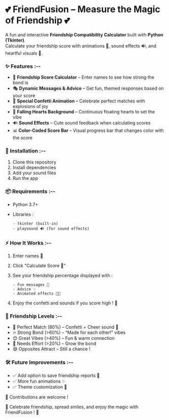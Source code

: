 # 💕 FriendFusion – Measure the Magic of Friendship 💕  

A fun and interactive **Friendship Compatibility Calculator** built with **Python (Tkinter)**.  
Calculate your friendship score with animations 🎉, sound effects 🔊, and heartful visuals 💖.  

### ✨ Features :--  

- 🔗 **Friendship Score Calculator** – Enter names to see how strong the bond is  
- 🎭 **Dynamic Messages & Advice** – Get fun, themed responses based on your score  
- 🎉 **Special Confetti Animation** – Celebrate perfect matches with explosions of joy  
- 💖 **Falling Hearts Background** – Continuous floating hearts to set the vibe  
- 🔊 **Sound Effects** – Cute sound feedback when calculating scores  
- 📊 **Color-Coded Score Bar** – Visual progress bar that changes color with the score

### 🚀 Installation :--  

1. Clone this repository
2. Install dependencies
3. Add your sound files
4. Run the app

### 📦 Requirements :--

- Python 3.7+
- Libraries :
  
      - tkinter (built-in)
      - playsound 🔊 (for sound effects)

### ⚡ How It Works :--

1. Enter names 📝
2. Click "Calculate Score 💖"
3. See your friendship percentage displayed with :

       - Fun messages 🎯
       - Advice 💡
       - Animated effects 🎉💖

4. Enjoy the confetti and sounds if you score high ! 🚀

### 🌟 Friendship Levels :--

- 💯 Perfect Match (80%) – Confetti + Cheer sound 🎊
- 🔥 Strong Bond (>60%) – “Made for each other!” vibes
- 😊 Great Vibes (>40%) – Fun & warm connection
- 🤔 Needs Effort (>20%) – Grow the bond
- 😅 Opposites Attract – Still a chance !

### 🛠️ Future Improvements :--

- ✅ Add option to save friendship reports 📄
- ✅ More fun animations ✨
- ✅ Theme customization 🎨

🤝 Contributions are welcome !

💖 Celebrate friendship, spread smiles, and enjoy the magic with FriendFusion ! 💖
